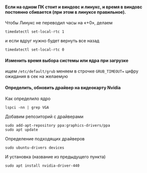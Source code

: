 #### Если на одном ПК стоит и виндовс и линукс, и время в виндовс постоянно сбивается (при этом в линуксе правильное).
Чтобы Линукс не переводил часы на «+0», делаем
```
timedatectl set-local-rtc 1
```
и если вдруг нужно будет вернуть все назад
```
timedatectl set-local-rtc 0
```
#### Изменить время выбора системы или ядра при загрузке
ищем `/etc/default/grub` меняем в строчке `GRUB_TIMEOUT=` цифру ожидания в сек на желаемую

#### Определить, обновить драйвер на видеокарту Nvidia
Как определило ядро
```
lspci -nn | grep VGA
```

Добавим репозиторий с драйверами
```
sudo add-apt-repository ppa:graphics-drivers/ppa
sudo apt update
```

Определение подходящих драйверов
```
sudo ubuntu-drivers devices
```

И установка (название из предыдущего пункта)
```
sudo apt install nvidia-driver-440
```

